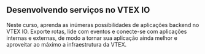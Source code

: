 ## Desenvolvendo serviços no VTEX IO

Neste curso, aprenda as inúmeras possibilidades de aplicações backend no VTEX IO. Exporte rotas, lide com eventos e conecte-se com aplicações internas e externas, de modo a tornar sua aplicação ainda melhor e aproveitar ao máximo a infraestrutura da VTEX.
